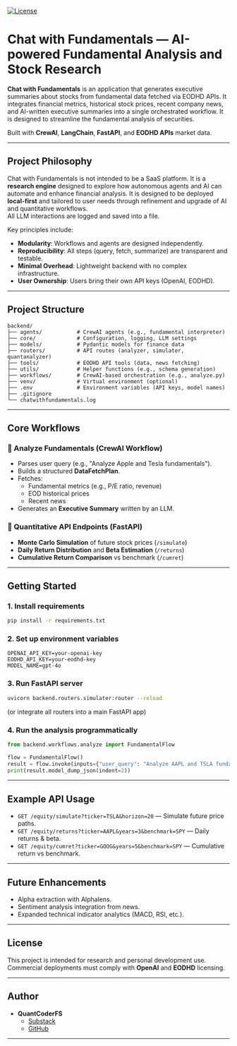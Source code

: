[![License](https://img.shields.io/badge/License-Apache%202.0-blue.svg)](https://opensource.org/licenses/Apache-2.0)

# Chat with Fundamentals — AI-powered Fundamental Analysis and Stock Research

**Chat with Fundamentals** is an application that generates executive summaries about stocks from fundamental data fetched via EODHD APIs. It integrates financial metrics, historical stock prices, recent company news, and AI-written executive summaries into a single orchestrated workflow. It is designed to streamline the fundamental analysis of securities.

Built with **CrewAI**, **LangChain**, **FastAPI**, and **EODHD APIs** market data.

---

## Project Philosophy

Chat with Fundamentals is not intended to be a SaaS platform. It is a **research engine** designed to explore how autonomous agents and AI can automate and enhance financial analysis. It is designed to be deployed **local-first** and tailored to user needs through refinement and upgrade of AI and quantitative workflows.  
All LLM interactions are logged and saved into a file.

Key principles include:

- **Modularity**: Workflows and agents are designed independently.
- **Reproducibility**: All steps (query, fetch, summarize) are transparent and testable.
- **Minimal Overhead**: Lightweight backend with no complex infrastructure.
- **User Ownership**: Users bring their own API keys (OpenAI, EODHD).

---

## Project Structure

```
backend/
├── agents/           # CrewAI agents (e.g., fundamental interpreter)
├── core/             # Configuration, logging, LLM settings
├── models/           # Pydantic models for finance data
├── routers/          # API routes (analyzer, simulater, quantanalyzer)
├── tools/            # EODHD API tools (data, news fetching)
├── utils/            # Helper functions (e.g., schema generation)
├── workflows/        # CrewAI-based orchestration (e.g., analyze.py)
├── venv/             # Virtual environment (optional)
├── .env              # Environment variables (API keys, model names)
├── .gitignore
└── chatwithfundamentals.log
```

---

## Core Workflows

### 🔹 Analyze Fundamentals (CrewAI Workflow)

- Parses user query (e.g., "Analyze Apple and Tesla fundamentals").
- Builds a structured **DataFetchPlan**.
- Fetches:
  - Fundamental metrics (e.g., P/E ratio, revenue)
  - EOD historical prices
  - Recent news
- Generates an **Executive Summary** written by an LLM.

### 🔹 Quantitative API Endpoints (FastAPI)

- **Monte Carlo Simulation** of future stock prices (`/simulate`)
- **Daily Return Distribution** and **Beta Estimation** (`/returns`)
- **Cumulative Return Comparison** vs benchmark (`/cumret`)

---

## Getting Started

### 1. Install requirements

```bash
pip install -r requirements.txt
```

### 2. Set up environment variables

```env
OPENAI_API_KEY=your-openai-key
EODHD_API_KEY=your-eodhd-key
MODEL_NAME=gpt-4o
```

### 3. Run FastAPI server

```bash
uvicorn backend.routers.simulater:router --reload
```

(or integrate all routers into a main FastAPI app)

### 4. Run the analysis programmatically

```python
from backend.workflows.analyze import FundamentalFlow

flow = FundamentalFlow()
result = flow.invoke(inputs={"user_query": "Analyze AAPL and TSLA fundamentals and forecast returns"})
print(result.model_dump_json(indent=2))
```

---

## Example API Usage

- `GET /equity/simulate?ticker=TSLA&horizon=20` — Simulate future price paths.
- `GET /equity/returns?ticker=AAPL&years=3&benchmark=SPY` — Daily returns & beta.
- `GET /equity/cumret?ticker=GOOG&years=5&benchmark=SPY` — Cumulative return vs benchmark.

---

## Future Enhancements

- Alpha extraction with Alphalens.
- Sentiment analysis integration from news.
- Expanded technical indicator analytics (MACD, RSI, etc.).

---

## License

This project is intended for research and personal development use.  
Commercial deployments must comply with **OpenAI** and **EODHD** licensing.

---

## Author

- **QuantCoderFS**
  - [Substack](https://quantcoderfs.substack.com)
  - [GitHub](https://github.com/chat-with-fundamentals)

---
